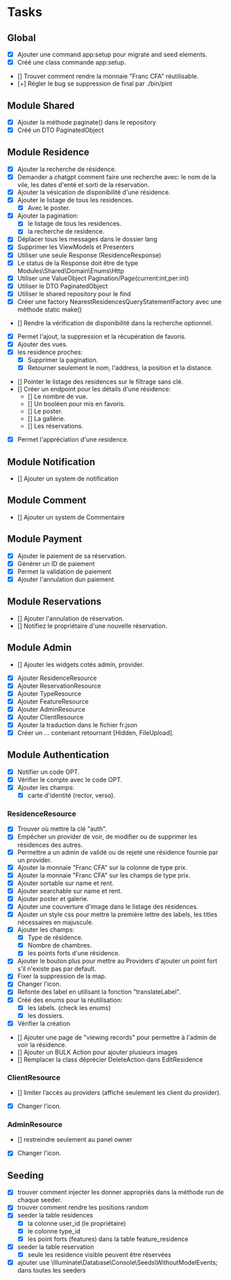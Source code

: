 # Tasks

## Global

- [x] Ajouter une command app:setup pour migrate and seed elements.
- [x] Créé une class commande app:setup.
- [] Trouver comment rendre la monnaie "Franc CFA" réutilisable.
- [+] Régler le bug se suppression de final par ./bin/pint

## Module Shared

- [x] Ajouter la méthode paginate() dans le repository
- [x] Créé un DTO PaginatedObject

## Module Residence

- [x] Ajouter la recherche de résidence.
- [x] Demander a chatgpt comment faire une recherche avec: le nom de la vile, les dates d'enté et sorti de la réservation.
- [x] Ajouter la vésication de disponibilité d'une résidence.
- [x] Ajouter le listage de tous les residences.
  - [x] Avec le poster.
- [x] Ajouter la pagination:
  - [x] le listage de tous les residences.
  - [x] la recherche de residence.
- [x] Déplacer tous les messages dans le dossier lang
- [x] Supprimer les ViewModels et Presenters
- [x] Utiliser une seule Response (ResidenceResponse)
- [x] Le status de la Response doit être de type Modules\Shared\Domain\Enums\Http
- [x] Utiliser une ValueObject Pagination/Page(current:int,per:int)
- [x] Utiliser le DTO PaginatedObject
- [x] Utiliser le shared repository pour le find
- [x] Créer une factory NearestResidencesQueryStatementFactory avec une méthode static make()
- [] Rendre la vérification de disponibilité dans la recherche optionnel.
- [x] Permet l'ajout, la suppression et la récupération de favoris.
- [x] Ajouter des vues.
- [x] les residence proches:
  - [x] Supprimer la pagination.
  - [x] Retourner seulement le nom, l'address, la position et la distance.
- [] Pointer le listage des residences sur le filtrage sans clé.
- [] Créer un endpoint pour les détails d'une résidence:
  - [] Le nombre de vue.
  - [] Un booléen pour mis en favoris.
  - [] Le poster.
  - [] La gallérie.
  - [] Les réservations.
- [x] Permet l'appréciation d'une residence.

## Module Notification

- [] Ajouter un system de notification

## Module Comment

- [] Ajouter un system de Commentaire

## Module Payment

- [x] Ajouter le paiement de sa réservation.
- [x] Générer un ID de paiement
- [x] Permet la validation de paiement
- [x] Ajouter l'annulation dun paiement

## Module Reservations

- [] Ajouter l'annulation de réservation.
- [] Notifiez le propriétaire d'une nouvelle réservation.

## Module Admin

- [] Ajouter les widgets cotés admin, provider.
- [x] Ajouter ResidenceResource
- [x] Ajouter ReservationResource
- [x] Ajouter TypeResource
- [x] Ajouter FeatureResource
- [x] Ajouter AdminResource
- [x] Ajouter ClientResource
- [x] Ajouter la traduction dans le fichier fr.json
- [x] Créer un ... contenant retournant [Hidden, FileUpload].

## Module Authentication

- [x] Notifier un code OPT.
- [x] Vérifier le compte avec le code OPT.
- [x] Ajouter les champs:
  - [x] carte d'identité (rector, verso).

### ResidenceResource

- [x] Trouver où mettre la clé "auth".
- [x] Empêcher un provider de voir, de modifier ou de supprimer les résidences des autres.
- [x] Permettre a un admin de validé ou de rejeté une résidence fournie par un provider.
- [x] Ajouter la monnaie "Franc CFA" sur la colonne de type prix.
- [x] Ajouter la monnaie "Franc CFA" sur les champs de type prix.
- [x] Ajouter sortable sur name et rent.
- [x] Ajouter searchable sur name et rent.
- [x] Ajouter poster et galerie.
- [x] Ajouter une couverture d'image dans le listage des résidences.
- [x] Ajouter un style css pour mettre la première lettre des labels, les titles nécessaires en majuscule.
- [x] Ajouter les champs:
  - [x] Type de résidence.
  - [x] Nombre de chambres.
  - [x] les points forts d'une résidence.
- [x] Ajouter le bouton plus pour mettre au Providers d'ajouter un point fort s'il n'existe pas par default.
- [x] Fixer la suppression de la map.
- [x] Changer l'icon.
- [x] Refonte des label en utilisant la fonction "translateLabel".
- [x] Créé des enums pour la réutilisation:
  - [x] les labels. (check les enums)
  - [x] les dossiers.
- [x] Vérifier la création
- [] Ajouter une page de "viewing records" pour permettre à l'admin de voir la résidence.
- [] Ajouter un BULK Action pour ajouter plusieurs  images
- [] Remplacer la class déprécier DeleteAction dans EditResidence

### ClientResource

- [] limiter l’accès au providers (affiché seulement les client du provider).
- [x] Changer l'icon.

### AdminResource

- [] restreindre seulement au panel owner
- [x] Changer l'icon.

## Seeding

- [x] trouver comment injecter les donner appropriés dans la méthode run de chaque seeder.
- [x] trouver comment rendre les positions random
- [x] seeder la table residences
  - [x] la colonne user_id (le propriétaire)
  - [x] le colonne type_id
  - [x] les point forts (features) dans la table feature_residence
- [x] seeder la table reservation
  - [x] seule les residence visible peuvent être réservées
- [x] ajouter use \Illuminate\Database\Console\Seeds\WithoutModelEvents; dans toutes les seeders
